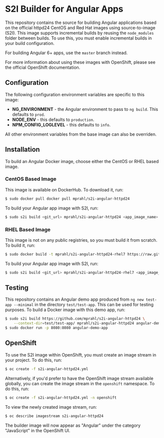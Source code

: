
# S2I Builder for Angular Apps

This repository contains the source for building Angular applications based on
the official httpd24 CentOS and Red Hat images using source-to-image (S2I).
This image supports incremental builds by reusing the `node_modules` folder
between builds. To use this, you must enable incremental builds in your build
configuration.

For building Angular 6+ apps, use the `master` branch instead.

For more information about using these images with OpenShift, please see the
official OpenShift documentation.

## Configuration

The following configuration environment variables are specific to this image:

* **NG_ENVIRONMENT** - the Angular environment to pass to `ng build`. This
    defaults to `prod`.
* **NODE_ENV** - this defaults to `production`.
* **NPM_CONFIG_LOGLEVEL** - this defaults to `info`.

All other environment variables from the base image can also be overriden.

## Installation

To build an Angular Docker image, choose either the CentOS or RHEL based image.

### CentOS Based Image

This image is available on DockerHub. To download it, run:

```bash
$ sudo docker pull docker pull mprahl/s2i-angular-httpd24
```

To build your Angular app image with S2I, run:

```bash
$ sudo s2i build <git_url> mprahl/s2i-angular-httpd24 <app_image_name>
```

### RHEL Based Image

This image is not on any public registries, so you must build it from scratch.
To build it, run:

```bash
$ sudo docker build -t mprahl/s2i-angular-httpd24-rhel7 https://raw.githubusercontent.com/mprahl/s2i-angular-httpd24/master/Dockerfile.rhel7
```

To build your Angular app image with S2I, run:

```bash
$ sudo s2i build <git_url> mprahl/s2i-angular-httpd24-rhel7 <app_image_name>
```

## Testing

This repository contains an Angular demo app produced from
`ng new test-app --minimal` in the directory `test/test-app`. This can be used
for testing purposes. To build a Docker image with this demo app, run:

```bash
$ sudo s2i build https://github.com/mprahl/s2i-angular-httpd24 \
    --context-dir=test/test-app/ mprahl/s2i-angular-httpd24 angular-demo-app
$ sudo docker run -p 8080:8080 angular-demo-app
```

## OpenShift

To use the S2I image within OpenShift, you must create an image stream
in your project. To do this, run:

```bash
$ oc create -f s2i-angular-httpd24.yml
```

Alternatively, if you'd prefer to have the OpenShift image stream available
globally, you can create the image stream in the `openshift` namespace. To do
this, run:

```bash
$ oc create -f s2i-angular-httpd24.yml -n openshift
```

To view the newly created image stream, run:

```bash
$ oc describe imagestream s2i-angular-httpd24
```

The builder image will now appear as "Angular" under the category "JavaScript"
in the OpenShift UI.
